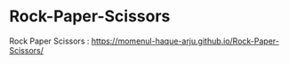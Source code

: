 # Rock-Paper-Scissors

Rock Paper Scissors : https://momenul-haque-arju.github.io/Rock-Paper-Scissors/
